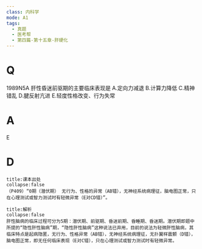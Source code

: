 ```yaml
---
class: 内科学
mode: A1
tags:
  - 真题
  - 医考帮
  - 第四篇-第十五章-肝硬化
---
```


# Q
1989N5A 肝性昏迷前驱期的主要临床表现是
A.定向力减退
B.计算力降低
C.精神错乱
D.腱反射亢进
E.轻度性格改变、行为失常

# A
E
# D
```ad-note
title:课本出处
collapse:false
（P409）“0期（潜伏期） 无行为、性格的异常（AB错），无神经系统病理征，脑电图正常，只在心理测试或智力测试时有轻微异常（E对CD错）”。
```

```ad-summary
title:解析
collapse:false
肝性脑病的临床过程可分为5期：潜伏期、前驱期、昏迷前期、昏睡期、昏迷期。潜伏期即题中所提的“隐性肝性脑病”期，“隐性肝性脑病”这种说法已弃用，目前的说法为轻微肝性脑病，其临床特点是起病隐匿，无行为、性格异常（AB错），无神经系统病理征，无扑翼样震颤（D错），脑电图正常，即无任何临床表现（E对C错），只在心理测试或智力测试时有轻微异常。
```

